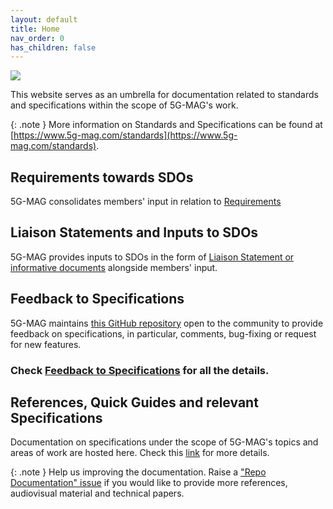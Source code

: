 ```yaml
---
layout: default
title: Home
nav_order: 0
has_children: false
---
```


<img src="{{site.baseurl}}/assets/images/Banner_Std.png" /> 

This website serves as an umbrella for documentation related to standards and specifications within the scope of 5G-MAG's work.

{: .note }
More information on Standards and Specifications can be found at [https://www.5g-mag.com/standards](https://www.5g-mag.com/standards).

## Requirements towards SDOs
5G-MAG consolidates members' input in relation to [Requirements](pages/requirements.html)

## Liaison Statements and Inputs to SDOs
5G-MAG provides inputs to SDOs in the form of [Liaison Statement or informative documents](pages/ls.html) alongside members' input.

## Feedback to Specifications
5G-MAG maintains [this GitHub repository](https://github.com/5G-MAG/Standards/issues) open to the community to provide feedback on specifications, in particular, comments, bug-fixing or request for new features.

### Check [Feedback to Specifications](pages/feedback.html) for all the details.

## References, Quick Guides and relevant Specifications
Documentation on specifications under the scope of 5G-MAG's topics and areas of work are hosted here. Check this [link](pages/standards.html) for more details.

{: .note }
Help us improving the documentation. Raise a ["Repo Documentation" issue](https://github.com/5G-MAG/Standards/issues/new/choose) if you would like to provide more references, audiovisual material and technical papers.

